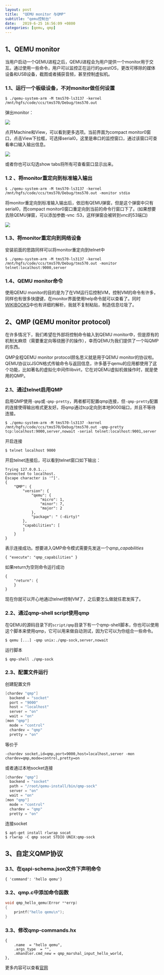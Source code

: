 ```yaml
---
layout: post
title:  "QEMU monitor 与QMP"
subtitle: "qemu控制台"
date:   2019-6-25 16:56:09 +0800
categories: [qemu, qmp]
---
```


## 1、QEMU monitor

当用户启动一个QEMU进程之后，QEMU进程会为用户提供一个monitor用于交互。通过使用一些命令，用户可以监控正在运行的guestOS，更改可移除的媒体设备和USB设备，截图或者捕获音频，甚至控制虚拟机。

### 1.1、运行一个板级设备，不对monitor做任何设置

```shell
$ ./qemu-system-arm -M tms570-ls3137 -kernel /mnt/hgfs/code/ccs/tms570/Debug/tms570.out
```

弹出monitor：

<img class="col-lg-12 col-md-12 mx-auto" src="\pictures\qemu-monitor.png"/>

点开Machine和View，可以看到更多选项。当前界面为compact monitor0窗口，点击View下拉框，可选择serial0，这里是串口的监控窗口，通过该窗口可查看串口输入输出信息。

<img class="col-lg-12 col-md-12 mx-auto" src="\pictures\qemu-monitor-serial.png"/>

或者你也可以勾选show tabs将所有可查看窗口显示出来。

### 1.2 、将monitor重定向到标准输入输出

```shell
$ ./qemu-system-arm -M tms570-ls3137 -kernel /mnt/hgfs/code/ccs/tms570/Debug/tms570.out -monitor stdio
```

将monitor重定向到标准输入输出后，依旧有QEMU弹窗，但是这个弹窗中只有serial0，而compact monitor0窗口重定向到当前的命令行窗口下了。(如果想要去除QEMU弹窗，可以添加参数-vnc :53，这样弹窗会被转到vnc的53端口)

<img class="col-lg-12 col-md-12 mx-auto" src="\pictures\qemu-monitor-stdio.png"/>

### 1.3、将monitor重定向到网络设备

安装前面的思路同样可以将monitor重定向到telnet中

```shell
$ ./qemu-system-arm -M tms570-ls3137 -kernel /mnt/hgfs/code/ccs/tms570/Debug/tms570.out -monitor telnet:localhost:9000,server
```

### 1.4、QEMU monitor命令

使用QEMU monitor的目的是为了在VM运行后控制VM，控制VM的命令有许多，同样也有很多快捷键，在monitor界面使用help命令就可以查看了。同时[WIKIBOOKS](https://en.wikibooks.org/wiki/QEMU/Monitor)中也有详细的解析，我就不复制粘贴，制造信息垃圾了。

## 2、QMP (QEMU monitor protocol)

在许多情况下，我们希望在外部将控制命令输入到QEMU monitor中，但是原有的机制太麻烦（需要重定向等绕圈子的操作），幸而QEMU为我们提供了一个叫QMP的东西。

QMP全程QEMU monitor protocol顾名思义就是用于QEMU monitor的协议啦。QEMU协议以JSON格式传输命令与返回信息，许多基于qemu的应用都使用了这个功能，比如著名的虚拟化中间件libvirt，它在对QEMU虚拟机做操作时，就是使用的QMP。

### 2.1、通过telnet启用QMP

启用QMP使用`-qmp`或`-qmp-pretty`，两者都可配置qmp连接，但`-qmp-pretty`配置的连接使得输出格式更友好。将qmp通过tcp定向到本地9000端口，并且不等待连接。

```shell
$ ./qemu-system-arm -M tms570-ls3137 -kernel /mnt/hgfs/code/ccs/tms570/Debug/tms570.out -qmp-pretty tcp:localhost:9000,server,nowait -serial telnet:localhost:9001,server
```

开启连接

```shell
$ telnet localhost 9000
```

开启telnet连接后，可以看到telnet窗口如下输出：

```telnet
Trying 127.0.0.1...
Connected to localhost.
Escape character is '^]'.
{
    "QMP": {
        "version": {
            "qemu": {
                "micro": 1,
                "minor": 7,
                "major": 2
            },
            "package": " (-dirty)"
        },
        "capabilities": [
        ]
    }
}
```

表示连接成功。想要进入QMP命令模式需要先发送一个*qmp_capabilities*

```telnet
{ "execute": "qmp_capabilities" }
```

如果return为空则命令运行成功

```telnet
{
    "return": {
    }
}
```

现在你就可以开心地通过telnet控制VM了，之后要怎么做就任君发挥了。

### 2.2、通过qmp-shell script使用qmp

在QEMU的源码目录下的`script/qmp`目录下有一个qmp-shell脚本，你也可以使用这个脚本来使用qmp，它可以用来做自动测试，因为它可以为你组合一些命令。

```shell
$ qemu [...] -qmp unix:./qmp-sock,server,nowait
```

运行脚本

```shell
$ qmp-shell ./qmp-sock
```

### 2.3、配置文件运行

创建配置文件

```c
[chardev "qmp"]
  backend = "socket"
  port = "9000"
  host = "localhost"
  server = "on"
  wait = "on"
[mon "qmp"]
  mode = "control"
  chardev = "qmp"
  pretty = "on"
```

等价于

```shell
-chardev socket,id=qmp,port=9000,host=localhost,server -mon chardev=qmp,mode=control,pretty=on
```

或者通过本地socket连接

```c
[chardev "qmp"]
  backend = "socket"
  path = "/root/qemu-install/bin/qmp-sock"
  server = "on"
  wait = "on"
[mon "qmp"]
  mode = "control"
  chardev = "qmp"
  pretty = "on"
```

连接socket

```shell
$ apt-get install rlwrap socat
$ rlwrap -C qmp socat STDIO UNIX:qmp-sock
```

## 3、自定义QMP协议

### 3.1、在qapi-schema.json文件下声明命令

```
{ 'command': 'hello qemu'}
```

### 3.2、qmp.c中添加命令函数

```c
void qmp_hello_qemu(Error **errp)
{
	printf("hello qemu\n");
}
```

### 3.3、修改qmp-commands.hx

```
{
    .name  = "hello qemu",
    .args_type  = "",
    .mhandler.cmd_new = qmp_marshal_input_hello_world,
},
```

更多内容可以查看[官网](https://wiki.qemu.org/Documentation/QMP)